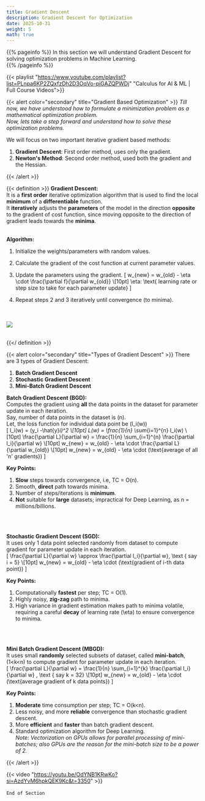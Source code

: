 ```yaml
---
title: Gradient Descent
description: Gradient Descent for Optimization
date: 2025-10-31
weight: 5
math: true
---
```


{{% pageinfo %}}
In this section we will understand Gradient Descent for solving optimization problems in Machine Learning.<br>
{{% /pageinfo %}}

{{< playlist "https://www.youtube.com/playlist?list=PLnpa6KP2ZQxfzDh2D3OqVo-piGAZQPWDj" 
        "Calculus for AI & ML | Full Course Videos">}}

{{< alert color="secondary" title="Gradient Based Optimization" >}}
_Till now, we have understood how to formulate a minimization problem as a mathematical optimization problem. <br> 
Now, lets take a step forward and understand how to solve these optimization problems._ <br>

We will focus on two important iterative gradient based methods: <br>
1. **Gradient Descent**: First order method, uses only the gradient.
2. **Newton's Method**: Second order method, used both the gradient and the Hessian.


{{< /alert >}}

{{< definition >}}
**Gradient Descent:** <br>
It is a **first order** iterative optimization algorithm that is used to find the local **minimum** of a **differentiable** function. <br>
It **iteratively** adjusts the **parameters** of the model in the direction **opposite** to the gradient of cost function,
since moving opposite to the direction of gradient leads towards the **minima**. <br>
<br>

**Algorithm:** <br>
1. Initialize the weights/parameters with random values.
2. Calculate the gradient of the cost function at current parameter values.
3. Update the parameters using the gradient.
\[
w_{new} = w_{old} - \eta \cdot \frac{\partial f}{\partial w_{old}} \\[10pt]
\eta: \text{ learning rate or step size to take for each parameter update}
\]

4. Repeat steps 2 and 3 iteratively until convergence (to minima).

<br><br>
![](https://robosathi.com/images/calculus/optimization/gradient_descent.png)
<br><br>

{{</ definition >}}

{{< alert color="secondary" title="Types of Gradient Descent" >}}
There are 3 types of Gradient Descent:
1. **Batch Gradient Descent**
2. **Stochastic Gradient Descent**
3. **Mini-Batch Gradient Descent**

**Batch Gradient Descent (BGD):** <br>
Computes the gradient using **all** the data points in the dataset for parameter update in each iteration. <br>
Say, number of data points in the dataset is \(n\). <br>
Let, the loss function for individual data point be \(l_i(w)\) <br>
\[
l_i(w) = (y_i -\hat{y}_i)^2 \\[10pt]
L(w) = \frac{1}{n} \sum_{i=1}^{n} l_i(w) \\[10pt]
\frac{\partial L}{\partial w} = \frac{1}{n} \sum_{i=1}^{n} \frac{\partial l_i}{\partial w} \\[10pt]
w_{new} = w_{old} - \eta \cdot \frac{\partial L}{\partial w_{old}} \\[10pt]
w_{new} = w_{old} - \eta \cdot (\text{average of all 'n' gradients})
\]

**Key Points:** <br>
1. **Slow** steps towards convergence, i.e, TC = O(n).
2. Smooth, **direct** path towards minima.
3. Number of steps/iterations is **minimum**.
4. **Not** suitable for **large** datasets; impractical for Deep Learning, as n = millions/billions.

<br><br>

**Stochastic Gradient Descent (SGD):** <br>
It uses only 1 data point selected randomly from dataset to compute gradient for parameter update in each iteration. <br>
\[
\frac{\partial L}{\partial w} \approx \frac{\partial l_i}{\partial w}, \text { say i = 5} \\[10pt]
w_{new} = w_{old} - \eta \cdot (\text{gradient of i-th data point})
\]

**Key Points:** <br>
1. Computationally **fastest** per step; TC = O(1).
2. Highly noisy, **zig-zag** path to minima.
3. High variance in gradient estimation makes path to minima volatile, requiring a careful **decay** of learning rate
\(\eta\) to ensure convergence to minima.

<br><br>

**Mini Batch Gradient Descent (MBGD):** <br>
It uses small **randomly** selected subsets of dataset, called **mini-batch**, (1<k<n) to compute gradient for 
parameter update in each iteration. <br>
\[
\frac{\partial L}{\partial w} = \frac{1}{n} \sum_{i=1}^{k} \frac{\partial l_i}{\partial w} , \text { say k = 32} \\[10pt]
w_{new} = w_{old} - \eta \cdot (\text{average gradient of k data points})
\]

**Key Points:** <br>
1. **Moderate** time consumption per step; TC = O(k<n).
2. Less noisy, and more **reliable** convergence than stochastic gradient descent.
3. More **efficient** and **faster** than batch gradient descent.
4. Standard optimization algorithm for Deep Learning. <br>
*Note: Vectorization on GPUs allows for parallel processing of mini-batches; 
also GPUs are the reason for the mini-batch size to be a power of 2.*

{{< /alert >}}

{{< video "https://youtu.be/OdYNB1KRwKo?si=AzdYvM6hpkQEK9Kc&t=3350" >}}
<br><br>
```End of Section```